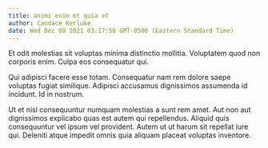 ```yaml
---
title: animi enim et quia et
author: Candace Kerluke
date: Wed Dec 08 2021 03:17:58 GMT-0500 (Eastern Standard Time)
---
```

Et odit molestias sit voluptas minima distinctio mollitia. Voluptatem quod non corporis enim. Culpa eos consequatur qui.

 Qui adipisci facere esse totam. Consequatur nam rem dolore saepe voluptas fugiat similique. Adipisci accusamus dignissimos assumenda id incidunt. Id in nostrum.

 Ut et nisi consequuntur numquam molestias a sunt rem amet. Aut non aut dignissimos explicabo quas est autem qui repellendus. Aliquid quis consequuntur vel ipsum vel provident. Autem ut ut harum sit repellat iure qui. Deleniti atque impedit omnis quia aliquam placeat voluptas inventore.